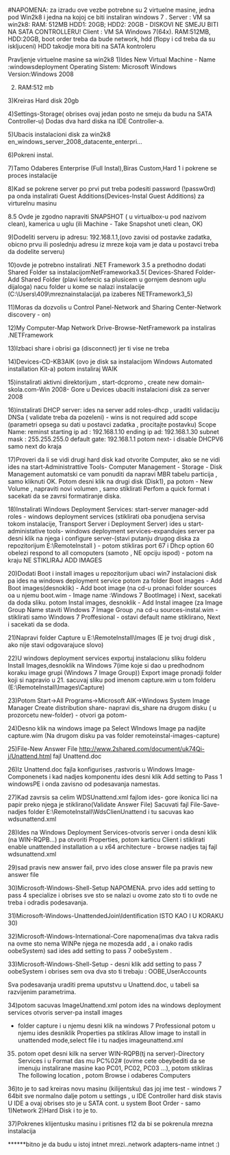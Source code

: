 #NAPOMENA: za izradu ove vezbe potrebne su 2 virtuelne masine, jedna pod Win2k8 i jedna na kojoj ce biti instaliran windows 7 .
Server : 
VM sa win2k8: RAM: 512MB HDD1: 20GB; HDD2: 20GB - DISKOVI NE SMEJU BITI NA SATA CONTROLLERU!
Client : 
VM SA Windows 7(64x). RAM:512MB, HDD:20GB, boot order treba da bude network, hdd (flopy i cd treba da su iskljuceni) HDD takodje mora biti na SATA kontroleru

Pravljenje virtuelne masine sa win2k8
1)Ides New Virtual Machine - 
Name :windowsdeployment 
Operating Sistem: Microsoft Windows
Version:Windows 2008

2) RAM:512 mb

3)Kreiras Hard disk 20gb

4)Settings-Storage( obrises ovaj jedan posto ne smeju da budu na SATA Controller-u)
Dodas dva hard diska na IDE Controller-a.

5)Ubacis instalacioni disk za win2k8  en_windows_server_2008_datacente_enterpri...

6)Pokreni instal.

7)Tamo Odaberes Enterprise (Full Instal),Biras Custom,Hard 1 i pokrene se proces instalacije

8)Kad se pokrene server po prvi put treba podesiti password (!passw0rd) pa onda instalirati Guest Additions(Devices-Instal Guest Additions) za virturelnu masinu

8.5 Ovde je zgodno napraviti SNAPSHOT ( u virtualbox-u pod nazivom clean), kamerica u uglu (ili Machine  - Take Snapshot uneti clean, OK)

9)Dodeliti serveru ip adresu: 192.168.1.1,(ovo zavisi od postavke zadatka, obicno prvu ili poslednju adresu iz mreze koja vam je data u postavci treba da dodelite serveru)

10)ovde je potrebno instalirati .NET Framework 3.5 a prethodno dodati Shared Folder sa instalacijomNetFrameworka3.5( Devices-Shared Folder- Add Shared Folder (plavi kofercic sa plusicem u gornjem desnom uglu dijaloga) nacu folder u kome se nalazi instalacije (C:\Users\409\mreznainstalacija\ pa izaberes NETFramework3_5) 

11)Moras da dozvolis u Control Panel-Network and Sharing Center-Network discovery - on)

12)My Computer-Map Network Drive-Browse-NetFramework pa instaliras .NETFramework

13)Izbaci share i obrisi ga (disconnect) jer ti vise ne treba

14)Devices-CD-KB3AIK (ovo je disk sa instalacijom Windows Automated installation Kit-a) potom instaliraj WAIK 

15)instalirati aktivni direktorijum , start-dcpromo , create new domain-skola.com-Win 2008- Gore u Devices ubaciti instalacioni disk za server 2008

16)instalirati DHCP server: ides na server add roles-dhcp , uraditi validaciju DNSa ( validate treba da pozeleni)  - wins is not required
add scope (parametri opsega su dati u postavci zadatka , procitajte postavku)
Scope Name: reminst
starting ip ad : 192.168.1.10
ending ip ad: 192.168.1.30
subnet mask : 255.255.255.0
default gate: 192.168.1.1
potom next- i disable DHCPV6
samo next do kraja

17)Proveri da li se vidi drugi hard disk kad otvorite Computer, ako se ne vidi ides na start-Administrattive Tools- Computer Management - Storage - Disk Management automatski ce vam ponuditi da napravi MBR tabelu particija , samo kliknuti OK. Potom desni klik
na drugi disk (Disk1), pa potom - New Volume , napraviti novi volumen , samo stiklirati Perfom a quick format i sacekati da se zavrsi formatiranje diska.

18)Instalirati Windows Deployment Services: start-server manager-add roles - windows deployment services (stiklirati oba ponudjena servisa tokom instalacije, Transport Server i Deployment Server)
ides u start-administative tools- windows deployment services-expandujes server pa desni klik na njega i configure server-(stavi putanju drugog diska za repozitorijum E:\RemoteInstall ) - potom stikliras port 67 i Dhcp option 60
obelezi respond to all comoputers (samoto , NE opciju ispod) - potom na kraju NE STIKLIRAJ ADD IMAGES

20)Dodati Boot i install images u repozitorijum 
ubaci win7 instalacioni disk pa ides na windows deployment service potom za folder Boot images - Add Boot images(desnoklik) - Add boot image (na cd-u pronaci folder sources oa u njemu boot.wim - Image name :Windows 7 BootImage) i Next, sacekati da doda sliku.
potom Instal images, desnoklik - Add Instal imagee (za Image Group Name staviti Windows 7 Image Group ,na cd-u sources-instal.wim - stiklirati samo Windows 7 Proffesional - ostavi default name stiklirano, Next i sacekati da se doda.


21)Napravi folder Capture u E:\RemoteInstall\Images (E je tvoj drugi disk , ako nije stavi odgovarajuce slovo)

22)U windows deployment services exportuj instalacionu sliku 
 folderu Install Images,desnoklik na Windows 7(ime koje si dao u predhodnom koraku image grupi (Windows 7 Image Group)) Export image pronadji folder koji si napravio u 21. sacuvaj sliku pod imenom capture.wim u tom folderu (E:\RemoteInstall\Images\Capture)

23)Potom Start->All Programs->Microsoft AIK->Windows System Image Manager
Create distribution share- napravi dis_share na drugom disku ( u prozorcetu new-folder) - otvori ga potom-

24)Desno klik na windows image pa Select WIndows Image pa nadjite capture.wim (Na drugom disku pa vas folder remoteinstal-images-capture)

25)File-New Answer File
http://www.2shared.com/document/uk74Qi-j/Unattend.html fajl Unattend.doc

26)Iz Unattend.doc fajla konfigurises ,rastvoris u Windows Image-Componenets
i kad nadjes komponentu ides desni klik Add setting to Pass 1 windowsPE
i onda zavisno od podesavanja namestas.

27)Kad zavrsis sa celim WDSUnattend.xml fajlom ides- gore ikonica lici na papir preko njega je stiklirano(Validate Answer File)
Sacuvati fajl File-Save-nadjes folder E:\RemoteInstall\WdsClienUnattend i tu sacuvas kao wdsunattend.xml

28)Ides na Windows Deployment Services-otvoris server i onda desni klik (na WIN-RQPB...) pa otvoriti Properties, potom karticu  Client i stiklirati enable unattended installation a u x64 architecture - browse nadjes taj fajl  wdsunattend.xml

29)sad pravis new answer fail, prvo ides close answer file pa pravis new answer file

30)Microsoft-Windows-Shell-Setup
NAPOMENA. prvo ides add setting to pass 4 specialize i obrises sve sto se nalazi u ovome 
zato sto ti to ovde ne treba i odradis podesavanja.

31)Microsoft-Windows-UnattendedJoin\Identification ISTO KAO I U KORAKU 30)

32)Microsoft-Windows-International-Core napomena(imas dva takva radis
na ovme sto nema WINPe njega ne mozesda add , a i onako radis oobeSystem) sad ides
add setting to pass 7 oobeSystem .

33)Microsoft-Windows-Shell-Setup - desni klik add setting to pass 7 oobeSystem
i obrises sem ova dva sto ti trebaju : OOBE,UserAccounts

Sva podesavanja uraditi prema uputstvu u Unattend.doc, u tabeli sa razvijenim parametrima. 

34)potom sacuvas ImageUnattend.xml
potom ides na windows deployment services otvoris server-pa install images
- folder capture i u njemu desni klik na windows 7 Professional potom u njemu
ides desniklik Properties pa stikliras Allow image to install in unattended mode,select file
i tu nadjes imageunattend.xml

35) potom opet desni kilk na server WIN-RQPB(tj na server)-Directory Services
i u Format das mu PC%02# (ovime cete obeybediti da se imenuju instalirane masine kao PC01, PC02, PC03 ...), potom stikliras The following location , potom Browse i odaberes Computers

36)to je to sad kreiras novu masinu (kilijentsku) das joj ime test - windows 7 64bit sve normalno dalje
potom u settings , u IDE Controller hard disk stavis U IDE a ovaj obrises sto je u SATA cont.
u system Boot Order - samo 1)Network 2)Hard Disk i to je to.

37)Pokrenes klijentusku masinu i pritisnes f12 da bi se pokrenula mrezna instalacija

******bitno je da budu u istoj intnet mrezi..network adapters-name intnet :)
